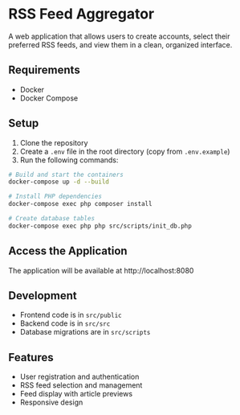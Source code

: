 # RSS Feed Aggregator

A web application that allows users to create accounts, select their preferred RSS feeds, and view them in a clean, organized interface.

## Requirements

- Docker
- Docker Compose

## Setup

1. Clone the repository
2. Create a `.env` file in the root directory (copy from `.env.example`)
3. Run the following commands:

```bash
# Build and start the containers
docker-compose up -d --build

# Install PHP dependencies
docker-compose exec php composer install

# Create database tables
docker-compose exec php php src/scripts/init_db.php
```

## Access the Application

The application will be available at http://localhost:8080

## Development

- Frontend code is in `src/public`
- Backend code is in `src/src`
- Database migrations are in `src/scripts`

## Features

- User registration and authentication
- RSS feed selection and management
- Feed display with article previews
- Responsive design 